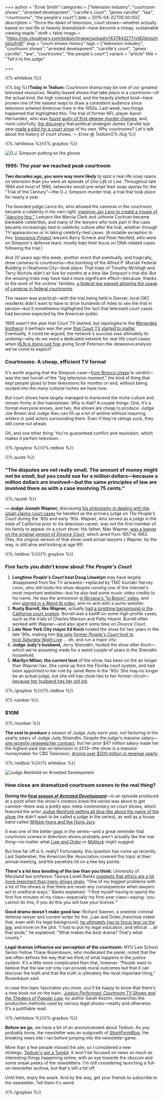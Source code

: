 +++
author = "Ernie Smith"
categories = ["television industry", "courtroom shows", "arrested development", "carville's court", "james carville", "law", "courtrooms", "the people's court"]
date = 2015-04-22T05:00:00Z
description = "Since the dawn of television, court shows—whether actually based on real life or heavily dramatized—have become a cheap, sustainable viewing staple."
draft = false
image = "https://res.cloudinary.com/tedium/image/upload/v1437843277/vt82jbnqzhlqlvofrj6f"
slug = "court-shows-history"
tags = ["television industry", "courtroom shows", "arrested development", "carville's court", "james carville", "law", "courtrooms", "the people's court"]
variant = "article"
title = "Tell it to the judge"

+++

{{% whitebox %}}

{{% big %}}**Today in Tedium:** Courtroom drama may be one of our greatest televised resources. Reality-based shows that take place in a courtroom—of the actual kind, the high concept kind, and the heavily plotted kind—have proven one of the easiest ways to draw a consistent audience since television entered American lives in the 1950s. Last week, two things happened that highlighted this: The trial of former NFL player Aaron Hernandez, who was [found guilty of first-degree murder charges](https://www.wbur.org/2015/04/16/aaron-hernandez-life-without-parole); and, more colorfully, [the discovery](http://www.nola.com/tv/index.ssf/2015/04/james_carville_judge_judy_cour.html) that political strategist James Carville last year [made a pilot for a court show](https://vimeo.com/116209979) of his own. Why courtrooms? Let's talk about the history of court shows. _— Ernie @ Tedium_{{% /big %}}

{{% /whitebox %}}{{% graybox %}}

![O.J. Simpson putting on the gloves](https://res.cloudinary.com/tedium/image/upload/v1437842553/nwd3kezpnfepsrqswpp3.jpg)

### 1995: The year we reached peak courtroom

**Two decades ago, you were way more likely** to spot a real-life soap opera on television than you were an episode of _One Life to Live_. Throughout late 1994 and most of 1995, networks would pre-empt their soap operas for the "Trial of the Century"—the O.J. Simpson murder trial, a trial that took place for nearly a year.

The bearded judge Lance Ito, who allowed the cameras in the courtroom, became a celebrity in his own right, [inspiring Jay Leno to create a troupe of "dancing Itos."](https://www.youtube.com/watch?v=XQPVA2bGsB4) Lawyers like Marcia Clark and Johnnie Cochran became bankable celebrities, and many of the lawyers who took part in the case became increasingly tied to celebrity culture after the trial, whether through TV appearances or in taking celebrity-tied cases. (A notable exception to this: [Innocence Project](http://www.innocenceproject.org/) lawyers Barry Scheck and Peter Neufeld, who were on Simpson's defense team, mostly kept their focus on DNA-related cases following the trial.)

And 20 years ago this week, another event that eventually, and tragically, drew cameras to courtrooms—the bombing of the Alfred P. Murrah Federal Building in Oklahoma City—took place. That trials of Timothy McVeigh and Terry Nichols didn't air live for months at a time like Simpson's trial did. But the ensuing trials may have had a more significant effect—because, thanks to the work of the victims' families, [a federal law passed allowing the usage of cameras in federal courtrooms](http://www.nytimes.com/1996/07/16/us/oklahoma-will-get-closed-circuit-view-of-trial-in-bombing.html).

The reason was practical—with the trial being held in Denver, local OKC residents didn't want to have to drive hundreds of miles to see the trial in person—but it nonetheless highlighted the fact that televised court cases had become expected by the American public.

1995 wasn't the year that Court TV started, but (apologies to the [Menendez brothers](http://www.cbsnews.com/news/the-menendez-brothers-murdered-their-parents-25-years-ago/)) it perhaps was the year [that Court TV started to matter](http://mediadecoder.blogs.nytimes.com/2008/01/01/court-tv-1991-2007-in-photos/). Eventually, it could be argued, the network's success was ultimately its undoing—why do we need a dedicated network for real-life court cases when [HLN is doing just fine](http://www.hlntv.com/article/2012/11/05/peterson-scott-laci-nancy-grace-mysteries-investigation-day-1) giving Scott Peterson the obsessive analysis we've come to expect?

### Courtrooms: A cheap, efficient TV format

It's worth arguing that the Simpson case—[from Bronco chase](https://www.youtube.com/watch?v=jUyWS6j5rS4) to verdict—was the last hurrah of the "big television moment," the kind of thing that kept people glued to their televisions for months on end, without being sucked into the many cultural niches we have now.

But court shows have largely managed to transcend the niche culture and remain firmly in the mainstream. Why is that? A couple things: One, it's a format everyone knows, and two, the shows are cheap to produce. Judge Joe Brown and Judge Alex can fill up a lot of airtime without requiring writers or paid actors surrounding them. Even if they're ratings suck, they still come out ahead.

Oh, and one other thing: You're guaranteed conflict and resolution, which makes it perfect television.

{{% /graybox %}}{{% redbox %}}

{{% quote %}}
### "The disputes are not really small. The amount of money might not be small, but you could sue for a million dollars—because a million dollars are involved—but the same principles of law are involved there as with a case involving 75 cents."
{{% /quote %}}

**— Judge Joseph Wapner,** discussing [his philosophy in dealing with the small-claims court cases](http://www.emmytvlegends.org/interviews/people/joseph-a-wapner) he handled as the primary judge on _The People's Court_ during the '80s and early '90s. Wapner, who served as a judge in the state of California prior to his television career, was not the first member of his family to appear on a court show: His father, Max Wapner, [was a lawyer on the original version of _Divorce Court_](http://www.metnews.com/articles/reminiscing082803.htm), which aired from 1957 to 1962. (Yes, the original version of that show used actual lawyers.) Wapner, by the way, is still alive and kicking at age 95!

{{% /redbox %}}{{% graybox %}}

### Five facts you didn't know about _The People's Court_

1. **Longtime _People's Court_ host Doug Llewelyn** may have largely disappeared from the TV airwaves—replaced by TMZ founder Harvey Levin, who still hosts the show despite running one of the internet's most important websites—but he also had some music video credits to his name. He was the announcer [in Nirvana's "In Bloom" video](https://www.youtube.com/watch?v=PbgKEjNBHqM), and also [starred in a Weird Al video](https://www.youtube.com/watch?v=dU95v23MQ4c), arm-in-arm with a sumo wrestler.
2. **Rusty Burrell, like Wapner,** actually [had a longtime background in the California court system](http://www.nytimes.com/2002/04/22/arts/rusty-burrell-76-bailiff-in-tv-court.html). Burrell was a bailiff on some high-profile cases, such as the trials of Charles Manson and Patty Hearst. Burrell often worked with Wapner—and also spent some time on _Divorce Court_.
3. **Late New York City mayor Ed Koch** hosted the show for two years in the late '90s, making him [the only former _People's Court_ host to host _Saturday Night Live_](http://www.nydailynews.com/new-york/office-ed-koch-sight-article-1.1253439) … oh, and run a major city.
4. **Judge Judy's husband,** Jerry Sheindlin, hosted the show after Koch—which we're assuming made for a weird couple of years in the Sheindlin household.
5. **Marilyn Milian, the current host** of the show, has been on the air longer than Wapner has. She came up from the Florida court system, and had been appointed to her role by Janet Reno in the '90s. She may no longer be an actual judge, but she still has close ties to her former circuit—[because her husband has her old job](https://www.jud11.flcourts.org/juddirdetails.aspx?judgeid=819).

{{% /graybox %}}{{% redbox %}}

{{% number %}}
### $10M
{{% /number %}}

**The cost to produce** a season of _Judge Judy_ each year, not factoring in the yearly salary of Judge Judy Sheindlin. Despite the judge's massive salary—[she recently renewed her contract](http://artsbeat.blogs.nytimes.com/2015/03/02/five-more-years-for-judge-judy/?_r=1), but her prior $47 million salary made her the highest paid star on television in 2013—the show is a massive moneymaker for CBS Television, [driving over $200 million in revenue yearly](http://money.cnn.com/2013/08/21/news/companies/tv-guide-judge-judy/).

{{% /redbox %}}{{% whitebox %}}

![Judge Reinhold on Arrested Development](https://res.cloudinary.com/tedium/image/upload/v1437842977/ilfa9kqdy0wowwdi0ecg.jpg)

### How close are dramatized courtroom scenes to the real thing?

**During the [final season of _Arrested Development_](http://amzn.to/1LUzq56)**—in an episode produced at a point when the show's creators knew the series was about to get canned—there was a pretty epic meta-commentary on court shows, which featured the actor [Judge Reinhold getting all diva-like about the name of the show](http://arresteddevelopment.wikia.com/wiki/Mock_Trial_with_J._Reinhold) (he didn't want to be called a judge in the series), as well as a house band called [William Hung and the Hung Jury](https://www.youtube.com/watch?v=CaK_FgrIlYY).

It was one of the better gags in the series—and a great reminder that courtroom scenes in television shows probably aren't actually like the real thing—no matter what [_Law and Order_](http://amzn.to/1SLmFZA) or [_Matlock_](http://amzn.to/1SLmDkf) might suggest.

But how far off is it, really? Fortunately, this question has come up recently. Last September, the American Bar Association covered this topic at their annual meeting, and the panelists hit on a few key points:

**There's a lot less bending of the law than you think:** University of Maryland law professor Taunya Lovell Banks [suggests that ethics are a lot more important than many shows imply](http://www.americanbar.org/publications/youraba/2014/september-2014/what-you-can-learn-from-tv-lawyers.html). “One of my biggest problems with a lot of the shows is that there are never any consequences when lawyers act in unethical ways,’’ Banks explained. “I find myself having to spend the first five minutes of my class—especially my first-year class—saying: ‘you cannot do this; if you do this you will lose your license.’”

**Good drama doesn't make good law:** Richard Sweren, a onetime criminal defense lawyer and current writer for the _Law and Order_franchise noted that, even with his legal background, [he ultimately has to focus less on the law](http://www.americanbar.org/news/abanews/aba-news-archives/2014/08/annual_meeting_201416.html), and more on the plot. "I had to put my legal education, and ethical … all that aside," he explained. "What makes the best drama? That's what counts."

**Legal dramas influence our perception of the courtroom:** NYU Law School Senior Fellow Thane Rosenbaum, who moderated the panel, noted that the law often defines the way that we think of what happens in the justice system. It's a little more complicated than that, however. “People want to believe that the law not only can provide moral outcomes but that it can discover the truth and that the truth is ultimately the most important thing,” Rosenbaum said.

In case this topic fascinates you more, you'll be happy to know that there's a new book out on the topic. [_Justice Performed: Courtroom TV Shows and the Theaters of Popular Law_](http://amzn.to/1HswyZo), by author Sarah Kozinn, researches the production methods used by various legal shows—reality and otherwise. It's a justifiable read.

{{% /whitebox %}}{{% graybox %}}

**Before we go,** we have a bit of an announcement about Tedium. As you probably know, the newsletter was an outgrowth of [_ShortFormBlog_](http://shortformblog.com/), the breaking news site I ran before jumping into the newsletter game.

More than a few people missed the site, so I considered a new strategy: [Tedium's got a Tumblr](http://readtedium.tumblr.com/). It won't be focused on news so much as interesting things happening online, with an eye towards the obscure and some sneak peeks of the newsletters. I'm still considering launching a full-on newsletter archive, but that's still a bit off.

Until then, enjoy the snark. And by the way, get your friends to subscribe to the newsletter. Tell them it's weird.

{{% /graybox %}}